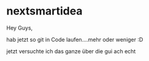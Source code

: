 # nextsmartidea

Hey Guys,

hab jetzt so git in Code laufen....mehr oder weniger :D

jetzt versuchte ich das ganze über die gui
ach echt